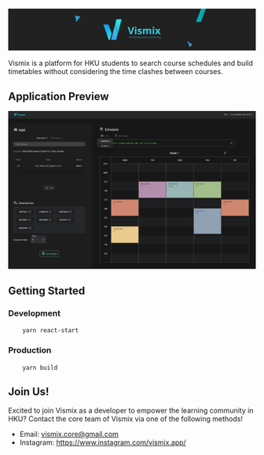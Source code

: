 ![Vismix Banner](./misc/Backdrop_v1.png)

Vismix is a platform for HKU students to search course schedules and build timetables without considering the time clashes between courses. 

## **Application Preview**
![App Interface](./misc/AppUI.png)


## **Getting Started**

### Development
```
    yarn react-start
```

### Production

```
    yarn build
```

## **Join Us!**

Excited to join Vismix as a developer to empower the learning community in HKU? Contact the core team of Vismix via one of the following methods!

- Email: vismix.core@gmail.com
- Instagram: https://www.instagram.com/vismix.app/

